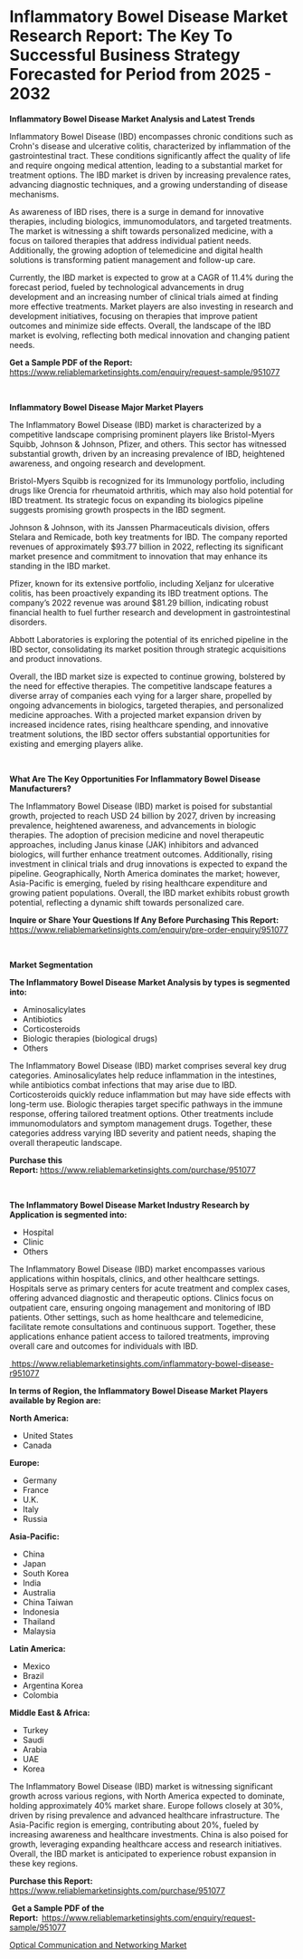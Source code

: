 <p><h1>Inflammatory Bowel Disease Market Research Report: The Key To Successful Business Strategy Forecasted for Period from 2025 - 2032</h1></p><p><strong>Inflammatory Bowel Disease Market Analysis and Latest Trends</strong></p>
<p><p>Inflammatory Bowel Disease (IBD) encompasses chronic conditions such as Crohn's disease and ulcerative colitis, characterized by inflammation of the gastrointestinal tract. These conditions significantly affect the quality of life and require ongoing medical attention, leading to a substantial market for treatment options. The IBD market is driven by increasing prevalence rates, advancing diagnostic techniques, and a growing understanding of disease mechanisms.</p><p>As awareness of IBD rises, there is a surge in demand for innovative therapies, including biologics, immunomodulators, and targeted treatments. The market is witnessing a shift towards personalized medicine, with a focus on tailored therapies that address individual patient needs. Additionally, the growing adoption of telemedicine and digital health solutions is transforming patient management and follow-up care.</p><p>Currently, the IBD market is expected to grow at a CAGR of 11.4% during the forecast period, fueled by technological advancements in drug development and an increasing number of clinical trials aimed at finding more effective treatments. Market players are also investing in research and development initiatives, focusing on therapies that improve patient outcomes and minimize side effects. Overall, the landscape of the IBD market is evolving, reflecting both medical innovation and changing patient needs.</p></p>
<p><strong>Get a Sample PDF of the Report:&nbsp;</strong> <a href="https://www.reliablemarketinsights.com/enquiry/request-sample/951077?utm_campaign=2271&utm_medium=2&utm_source=Github&utm_content=ia&utm_term=06032025&utm_id=inflammatory-bowel-disease">https://www.reliablemarketinsights.com/enquiry/request-sample/951077</a></p>
<p>&nbsp;</p>
<p><strong>Inflammatory Bowel Disease Major Market Players</strong></p>
<p><p>The Inflammatory Bowel Disease (IBD) market is characterized by a competitive landscape comprising prominent players like Bristol-Myers Squibb, Johnson & Johnson, Pfizer, and others. This sector has witnessed substantial growth, driven by an increasing prevalence of IBD, heightened awareness, and ongoing research and development.</p><p>Bristol-Myers Squibb is recognized for its Immunology portfolio, including drugs like Orencia for rheumatoid arthritis, which may also hold potential for IBD treatment. Its strategic focus on expanding its biologics pipeline suggests promising growth prospects in the IBD segment.</p><p>Johnson & Johnson, with its Janssen Pharmaceuticals division, offers Stelara and Remicade, both key treatments for IBD. The company reported revenues of approximately $93.77 billion in 2022, reflecting its significant market presence and commitment to innovation that may enhance its standing in the IBD market.</p><p>Pfizer, known for its extensive portfolio, including Xeljanz for ulcerative colitis, has been proactively expanding its IBD treatment options. The company’s 2022 revenue was around $81.29 billion, indicating robust financial health to fuel further research and development in gastrointestinal disorders.</p><p>Abbott Laboratories is exploring the potential of its enriched pipeline in the IBD sector, consolidating its market position through strategic acquisitions and product innovations.</p><p>Overall, the IBD market size is expected to continue growing, bolstered by the need for effective therapies. The competitive landscape features a diverse array of companies each vying for a larger share, propelled by ongoing advancements in biologics, targeted therapies, and personalized medicine approaches. With a projected market expansion driven by increased incidence rates, rising healthcare spending, and innovative treatment solutions, the IBD sector offers substantial opportunities for existing and emerging players alike.</p></p>
<p>&nbsp;</p>
<p><strong>What Are The Key Opportunities For Inflammatory Bowel Disease Manufacturers?</strong></p>
<p><p>The Inflammatory Bowel Disease (IBD) market is poised for substantial growth, projected to reach USD 24 billion by 2027, driven by increasing prevalence, heightened awareness, and advancements in biologic therapies. The adoption of precision medicine and novel therapeutic approaches, including Janus kinase (JAK) inhibitors and advanced biologics, will further enhance treatment outcomes. Additionally, rising investment in clinical trials and drug innovations is expected to expand the pipeline. Geographically, North America dominates the market; however, Asia-Pacific is emerging, fueled by rising healthcare expenditure and growing patient populations. Overall, the IBD market exhibits robust growth potential, reflecting a dynamic shift towards personalized care.</p></p>
<p><strong>Inquire or Share Your Questions If Any Before Purchasing This Report:</strong> <a href="https://www.reliablemarketinsights.com/enquiry/pre-order-enquiry/951077?utm_campaign=2271&utm_medium=2&utm_source=Github&utm_content=ia&utm_term=06032025&utm_id=inflammatory-bowel-disease">https://www.reliablemarketinsights.com/enquiry/pre-order-enquiry/951077</a></p>
<p>&nbsp;</p>
<p><strong>Market Segmentation</strong></p>
<p><strong>The Inflammatory Bowel Disease Market Analysis by types is segmented into:</strong></p>
<p><ul><li>Aminosalicylates</li><li>Antibiotics</li><li>Corticosteroids</li><li>Biologic therapies (biological drugs)</li><li>Others</li></ul></p>
<p><p>The Inflammatory Bowel Disease (IBD) market comprises several key drug categories. Aminosalicylates help reduce inflammation in the intestines, while antibiotics combat infections that may arise due to IBD. Corticosteroids quickly reduce inflammation but may have side effects with long-term use. Biologic therapies target specific pathways in the immune response, offering tailored treatment options. Other treatments include immunomodulators and symptom management drugs. Together, these categories address varying IBD severity and patient needs, shaping the overall therapeutic landscape.</p></p>
<p><strong>Purchase this Report:&nbsp;</strong><a href="https://www.reliablemarketinsights.com/purchase/951077?utm_campaign=2271&utm_medium=2&utm_source=Github&utm_content=ia&utm_term=06032025&utm_id=inflammatory-bowel-disease">https://www.reliablemarketinsights.com/purchase/951077</a></p>
<p>&nbsp;</p>
<p><strong>The Inflammatory Bowel Disease Market Industry Research by Application is segmented into:</strong></p>
<p><ul><li>Hospital</li><li>Clinic</li><li>Others</li></ul></p>
<p><p>The Inflammatory Bowel Disease (IBD) market encompasses various applications within hospitals, clinics, and other healthcare settings. Hospitals serve as primary centers for acute treatment and complex cases, offering advanced diagnostic and therapeutic options. Clinics focus on outpatient care, ensuring ongoing management and monitoring of IBD patients. Other settings, such as home healthcare and telemedicine, facilitate remote consultations and continuous support. Together, these applications enhance patient access to tailored treatments, improving overall care and outcomes for individuals with IBD.</p></p>
<p><a href="https://www.reliablemarketinsights.com/inflammatory-bowel-disease-r951077?utm_campaign=2271&utm_medium=2&utm_source=Github&utm_content=ia&utm_term=06032025&utm_id=inflammatory-bowel-disease">&nbsp;https://www.reliablemarketinsights.com/inflammatory-bowel-disease-r951077</a></p>
<p><strong>In terms of Region, the Inflammatory Bowel Disease Market Players available by Region are:</strong></p>
<p>
    <p> <strong> North America: </strong>
        <ul>
            <li>United States</li>
            <li>Canada</li>
        </ul>
        </p> 
    <p> <strong> Europe: </strong>
        <ul>
            <li>Germany</li>
            <li>France</li>
            <li>U.K.</li>
            <li>Italy</li>
            <li>Russia</li>
        </ul>
        </p> 
    <p> <strong> Asia-Pacific: </strong>
        <ul>
            <li>China</li>
            <li>Japan</li>
            <li>South Korea</li>
            <li>India</li>
            <li>Australia</li>
            <li>China Taiwan</li>
            <li>Indonesia</li>
            <li>Thailand</li>
            <li>Malaysia</li>
        </ul>
        </p> 
    <p> <strong> Latin America: </strong>
        <ul>
            <li>Mexico</li>
            <li>Brazil</li>
            <li>Argentina Korea</li>
            <li>Colombia</li>
        </ul>
        </p> 
    <p> <strong> Middle East & Africa: </strong>
        <ul>
            <li>Turkey</li>
            <li>Saudi</li>
            <li>Arabia</li>
            <li>UAE</li>
            <li>Korea</li>
        </ul>
    </p>
    </p>
<p><p>The Inflammatory Bowel Disease (IBD) market is witnessing significant growth across various regions, with North America expected to dominate, holding approximately 40% market share. Europe follows closely at 30%, driven by rising prevalence and advanced healthcare infrastructure. The Asia-Pacific region is emerging, contributing about 20%, fueled by increasing awareness and healthcare investments. China is also poised for growth, leveraging expanding healthcare access and research initiatives. Overall, the IBD market is anticipated to experience robust expansion in these key regions.</p></p>
<p><strong>Purchase this Report: </strong><a href="https://www.reliablemarketinsights.com/purchase/951077?utm_campaign=2271&utm_medium=2&utm_source=Github&utm_content=ia&utm_term=06032025&utm_id=inflammatory-bowel-disease">https://www.reliablemarketinsights.com/purchase/951077</a></p>
<p>&nbsp;<strong>Get a Sample PDF of the Report:&nbsp;&nbsp;</strong><a href="https://www.reliablemarketinsights.com/enquiry/request-sample/951077?utm_campaign=2271&utm_medium=2&utm_source=Github&utm_content=ia&utm_term=06032025&utm_id=inflammatory-bowel-disease">https://www.reliablemarketinsights.com/enquiry/request-sample/951077</a></p>
<p><strong></strong></p>
<p><p><a href="https://github.com/marlanamarvn/Market-Research-Report-List-1/blob/main/optical-communication-and-networking-market.md?utm_campaign=2271&utm_medium=2&utm_source=Github&utm_content=ia&utm_term=06032025&utm_id=inflammatory-bowel-disease">Optical Communication and Networking Market</a></p></p>